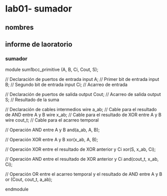 # lab01- sumador 
## nombres

## informe de laoratorio 

### sumador 



module sum1bcc_primitive (A, B, Ci, Cout, S);

  // Declaración de puertos de entrada
  input  A;   // Primer bit de entrada
  input  B;   // Segundo bit de entrada
  input  Ci;  // Acarreo de entrada
  
  // Declaración de puertos de salida
  output Cout; // Acarreo de salida
  output S;    // Resultado de la suma

  // Declaración de cables intermedios
  wire a_ab;    // Cable para el resultado de AND entre A y B
  wire x_ab;    // Cable para el resultado de XOR entre A y B
  wire cout_t;  // Cable para el acarreo temporal

  // Operación AND entre A y B
  and(a_ab, A, B);

  // Operación XOR entre A y B
  xor(x_ab, A, B);

  // Operación XOR entre el resultado de XOR anterior y Ci
  xor(S, x_ab, Ci);

  // Operación AND entre el resultado de XOR anterior y Ci
  and(cout_t, x_ab, Ci);

  // Operación OR entre el acarreo temporal y el resultado de AND entre A y B
  or (Cout, cout_t, a_ab);

endmodule
